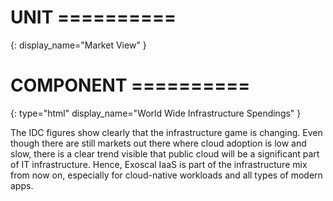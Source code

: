 # UNIT ==========
{:
  display_name="Market View"
}

# COMPONENT ==========
{:
  type="html"
  display_name="World Wide Infrastructure Spendings"
}

The IDC figures show clearly that the infrastructure game is changing. Even though there are still markets out there where cloud adoption is low and slow, there is a clear trend visible that public cloud will be a significant part of IT infrastructure. Hence, Exoscal IaaS is part of the infrastructure mix from now on, especially for cloud-native workloads and all types of modern apps. 

